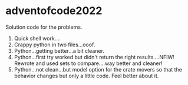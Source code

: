 # adventofcode2022
Solution code for the problems. 

1) Quick shell work....
2) Crappy python in two files...ooof.
3) Python...getting better...a bit cleaner.
4) Python...first try worked but didn't return the right results....NFIW! Rewrote and used sets to compare....way better and cleaner!
5) Python...not clean...but model option for the crate movers so that the behavior changes but only a little code. Feel better about it.
